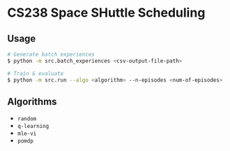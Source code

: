 # CS238 Space SHuttle Scheduling

## Usage

```bash
# Generate batch experiences
$ python -m src.batch_experiences <csv-output-file-path>

# Train & evaluate
$ python -m src.run --algo <algorithm> --n-episodes <num-of-episodes>
```

## Algorithms

- `random`
- `q-learning`
- `mle-vi`
- `pomdp`
